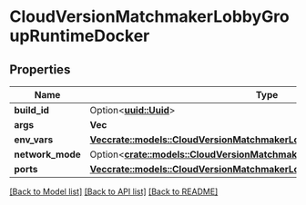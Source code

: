 # CloudVersionMatchmakerLobbyGroupRuntimeDocker

## Properties

Name | Type | Description | Notes
------------ | ------------- | ------------- | -------------
**build_id** | Option<[**uuid::Uuid**](uuid::Uuid.md)> |  | [optional]
**args** | **Vec<String>** |  | 
**env_vars** | [**Vec<crate::models::CloudVersionMatchmakerLobbyGroupRuntimeDockerEnvVar>**](CloudVersionMatchmakerLobbyGroupRuntimeDockerEnvVar.md) |  | 
**network_mode** | Option<[**crate::models::CloudVersionMatchmakerNetworkMode**](CloudVersionMatchmakerNetworkMode.md)> |  | [optional]
**ports** | [**Vec<crate::models::CloudVersionMatchmakerLobbyGroupRuntimeDockerPort>**](CloudVersionMatchmakerLobbyGroupRuntimeDockerPort.md) |  | 

[[Back to Model list]](../README.md#documentation-for-models) [[Back to API list]](../README.md#documentation-for-api-endpoints) [[Back to README]](../README.md)


